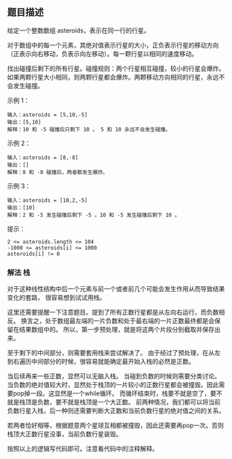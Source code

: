 ## 题目描述
给定一个整数数组 asteroids，表示在同一行的行星。

对于数组中的每一个元素，其绝对值表示行星的大小，正负表示行星的移动方向（正表示向右移动，负表示向左移动）。每一颗行星以相同的速度移动。

找出碰撞后剩下的所有行星。碰撞规则：两个行星相互碰撞，较小的行星会爆炸。如果两颗行星大小相同，则两颗行星都会爆炸。两颗移动方向相同的行星，永远不会发生碰撞。

示例 1：
```
输入：asteroids = [5,10,-5]
输出：[5,10]
解释：10 和 -5 碰撞后只剩下 10 。 5 和 10 永远不会发生碰撞。
```
示例 2：
```
输入：asteroids = [8,-8]
输出：[]
解释：8 和 -8 碰撞后，两者都发生爆炸。
```
示例 3：
```
输入：asteroids = [10,2,-5]
输出：[10]
解释：2 和 -5 发生碰撞后剩下 -5 。10 和 -5 发生碰撞后剩下 10 。
```

提示：
```
2 <= asteroids.length <= 104
-1000 <= asteroids[i] <= 1000
asteroids[i] != 0
```

### 解法 栈
对于这种线性结构中后一个元素与前一个或者前几个可能会发生作用从而导致结果变化的套路，
很容易想到试试用栈。

这里还需要提醒一下注意题目。提到了所有正数行星都是从左向右运行，而负数相反。
换言之，处于数组最左端的一片负数和处于最右端的一片正数最终都是会保留在结果数组中的。
所以，第一步预处理，就是将这两个片段分别截取并保存出来。

至于剩下的中间部分，则需要套用栈来尝试解决了。
由于经过了预处理，在从左到右遍历中间部分的时候，很容易就能确定最开始入栈的必然是正数。

当后续再来一些正数，显然可以无脑入栈。
当碰到负数的时候则需要分类讨论。
当负数的绝对值较大时，显然处于栈顶的一片较小的正数行星都会被撞毁。因此需要pop掉一段。这显然是一个while循环。
而循环结束时，栈要不就是空了，要不就是栈顶是负数，要不就是栈顶是一个大正数。
前两种情况，我们都可以将当前负数行星入栈，后一种则还需要判断大正数和当前负数行星的绝对值之间的关系。

若两者恰好相等，根据题意两个星球互相都被撞毁，因此还需要再pop一次。否则栈顶大正数行星没事，当前负数行星装毁。

按照以上的逻辑写代码即可。注意看代码中的注释解释。